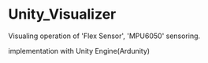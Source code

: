 # Unity_Visualizer

Visualing operation of 'Flex Sensor', 'MPU6050' sensoring.

implementation with Unity Engine(Ardunity)
